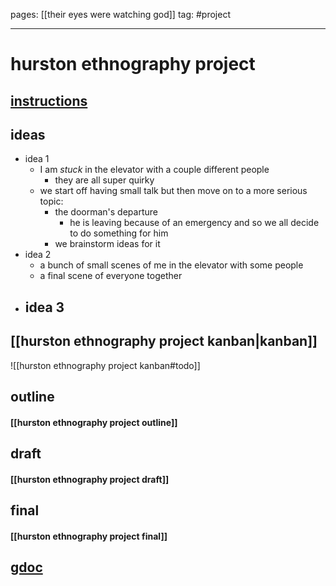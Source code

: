 pages: [[their eyes were watching god]]
tag: #project

___

# hurston ethnography project 
## [instructions](https://docs.google.com/document/d/15g5EVGEKa8gQADNOHqclKGC3MB-VGygGOC-mMBdxaz8/edit)


## ideas
- idea 1
	- I am _stuck_ in the elevator with a couple different people
		- they are all super quirky 
	- we start off having small talk but then move on to a more serious topic:
		- the doorman's departure
			- he is leaving because of an emergency and so we all decide to do something for him
		- we brainstorm ideas for it
- idea 2
	- a bunch of small scenes of me in the elevator with some people
	- a final scene of everyone together
- idea 3
	- 


## [[hurston ethnography project kanban|kanban]]
![[hurston ethnography project kanban#todo]]


## outline
#### [[hurston ethnography project outline]]


## draft
#### [[hurston ethnography project draft]]


## final
#### [[hurston ethnography project final]]


## [gdoc](https://docs.google.com/document/d/1YmsRpAbWtrJoWl6AMHyiM603kxOvm3BI3Gf4OBZdN4M/edit)
